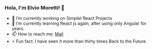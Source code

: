 ### Hola, I'm Elvio Moretti! 👋
- 🔭 I’m currently working on Simplet React Projects 
- 🌱 I’m currently learning React js again, after using only Angular for years.
- 📫 How to reach me: [Mail](mailto:ecali301@gmail.com)
- ⚡ Fun fact: I have seen it more than thirty times Back to the Future.

<!--
**ecali/ecali** is a ✨ _special_ ✨ repository because its `README.md` (this file) appears on your GitHub profile.

Here are some ideas to get you started:

- 🔭 I’m currently working on ...
- 🌱 I’m currently learning ...
- 👯 I’m looking to collaborate on ...
- 🤔 I’m looking for help with ...
- 💬 Ask me about ...
- 📫 How to reach me: ...
- 😄 Pronouns: ...
- ⚡ Fun fact: ...
-->
